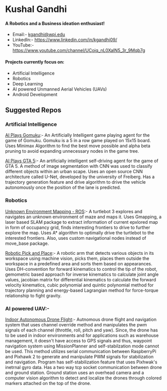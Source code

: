 # Kushal Gandhi

#### A Robotics and a Business ideation enthusiast!
- Email:- kgandhi@wpi.edu
- LinkedIn:- https://www.linkedin.com/in/kgandhi09/
- YouTube:- https://www.youtube.com/channel/UCoiq_nL0XaIN5_3r_9Mqb7g

#### Projects currently focus on:
- Artificial Intelligence
- Robotics
- Deep Learning
- AI powered Unmanned Aerial Vehicles (UAVs)
- Android Development

## Suggested Repos


### Artificial Intelligence

[AI Plays Gomuku](https://github.com/kgandhi09/AI-Plays-Gomuku):- An Artificially Intelligent game playing agent for the game of Gomuku. Gomuku is a 5 in a row game played on 15x15 board. Uses Minimax Algorithm to find the best move possible and alpha beta pruning to avoid expanding unnecessary nodes in the game tree.

[AI Plays GTA 5](https://github.com/kgandhi09/AI-Plays-GTA-5):- An artificially intelligent self-driving agent for the game of GTA 5. A method of image segmentation with CNN was used to classify different objects within an urban scape. Uses an open source CNN architecture called U-Net, developed by the university of Freiberg. Has a trajectory generation feature and drive algorithm to drive the vehicle autonomously once the position of the lane is predicted.


### Robotics

[Unknown Environment Mapping - ROS](https://github.com/kgandhi09/Unknown_Environment_Mapping-ROS):- A turtlebot 3 explores and navigates an unknown environment of maze and maps it. Uses Gmapping, a laser based SLAM package to extract information of current epxlored map in form of occupancy grid, finds interesting frontiers to drive to further explore the map. Uses A* algorithm to optimally drive the turtlebot to the interested frontiers. Also, uses custom navigational nodes instead of move_base package.

[Robotic Pick and Place](https://github.com/kgandhi09/Robotic_Pick_and_Place):- A robotic arm that detects various objects in its workspace using machine vision, picks them, places them outside the workspace in a predefined area and sorts them based on appearances. Uses DH-convention for forward kinematics to control the tip of the robot, gemometric based approach for inverse kinematics to calculate joint angle values, jacobian matrix for differential kinematics to calculate the forward velocity kinematics, cubic polynomial and quintic polynomial method for trajectory planning and energy-based Lagrangian method for force-torque relationship to fight gravity. 

### AI powered UAV:- 

[Indoor Autonomous Drone Flight](https://github.com/kgandhi09/Indoor_Autonomous_Drone_Flight):- Autnomous drone flight and navigation system that uses channel override method and manipulates the pwm signals of each channel (throttle, roll, pitch and yaw). Since, the drone has to be used in indoor environments and for applications such as warehouse management, it doesn't have access to GPS signals and thus, waypoint navigation system using MissionPlanner and self-stabilzation mode cannot be used. This method utilizes serial communication between RaspberryPi and Pixhawk 2 to generate and manipulate PWM signals for stabilization and navigation. Program has self-stabilization feature that uses Pixhwak's inetrnal gyro data. Has a two way tcp socket communication between drone and ground station. Ground station uses an overhead camera and a computer vision algorithm to detect and localize the drones through colored markers attached on the top of the drone. 
